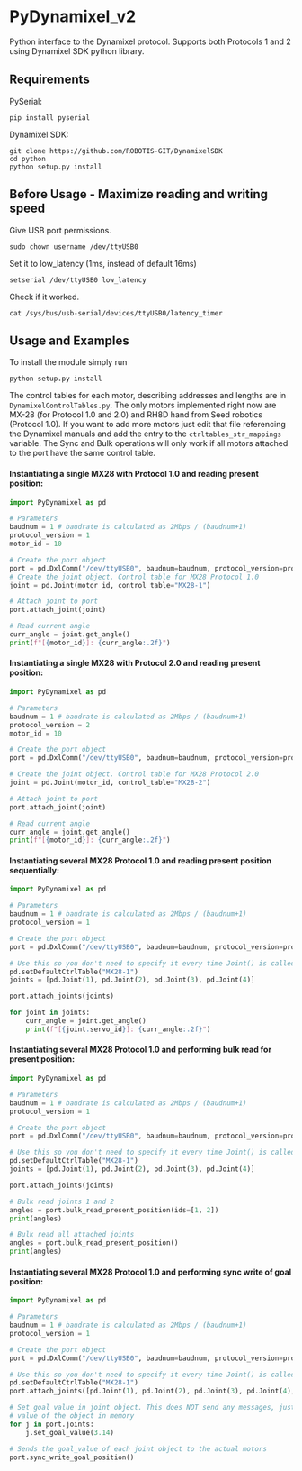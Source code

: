 # PyDynamixel_v2
Python interface to the Dynamixel protocol. Supports both Protocols 1 and 2 using Dynamixel SDK python library.

## Requirements
PySerial:
```
pip install pyserial
```
Dynamixel SDK:
```
git clone https://github.com/ROBOTIS-GIT/DynamixelSDK
cd python
python setup.py install
```

## Before Usage - Maximize reading and writing speed

Give USB port permissions.
```
sudo chown username /dev/ttyUSB0
```

Set it to low_latency (1ms, instead of default 16ms)
```
setserial /dev/ttyUSB0 low_latency
```

Check if it worked.
```
cat /sys/bus/usb-serial/devices/ttyUSB0/latency_timer
```

## Usage and Examples

To install the module simply run

```
python setup.py install
```

The control tables for each motor, describing addresses and lengths are in `DynamixelControlTables.py`. The only motors implemented right now are MX-28 (for Protocol 1.0 and 2.0) and RH8D hand from Seed robotics (Protocol 1.0). If you want to add more motors just edit that file referencing the Dynamixel manuals and add the entry to the `ctrltables_str_mappings` variable.
The Sync and Bulk operations will only work if all motors attached to the port have the same control table.

#### Instantiating a single MX28 with Protocol 1.0 and reading present position:

```python
import PyDynamixel as pd

# Parameters
baudnum = 1 # baudrate is calculated as 2Mbps / (baudnum+1)
protocol_version = 1
motor_id = 10

# Create the port object
port = pd.DxlComm("/dev/ttyUSB0", baudnum=baudnum, protocol_version=protocol_version)
# Create the joint object. Control table for MX28 Protocol 1.0
joint = pd.Joint(motor_id, control_table="MX28-1")

# Attach joint to port
port.attach_joint(joint)

# Read current angle
curr_angle = joint.get_angle()
print(f"[{motor_id}]: {curr_angle:.2f}")
```

#### Instantiating a single MX28 with Protocol 2.0 and reading present position:

```python
import PyDynamixel as pd

# Parameters
baudnum = 1 # baudrate is calculated as 2Mbps / (baudnum+1)
protocol_version = 2
motor_id = 10

# Create the port object
port = pd.DxlComm("/dev/ttyUSB0", baudnum=baudnum, protocol_version=protocol_version)

# Create the joint object. Control table for MX28 Protocol 2.0
joint = pd.Joint(motor_id, control_table="MX28-2")

# Attach joint to port
port.attach_joint(joint)

# Read current angle
curr_angle = joint.get_angle()
print(f"[{motor_id}]: {curr_angle:.2f}")
```

#### Instantiating several MX28 Protocol 1.0 and reading present position sequentially:

```python
import PyDynamixel as pd

# Parameters
baudnum = 1 # baudrate is calculated as 2Mbps / (baudnum+1)
protocol_version = 1

# Create the port object
port = pd.DxlComm("/dev/ttyUSB0", baudnum=baudnum, protocol_version=protocol_version)

# Use this so you don't need to specify it every time Joint() is called
pd.setDefaultCtrlTable("MX28-1")
joints = [pd.Joint(1), pd.Joint(2), pd.Joint(3), pd.Joint(4)]

port.attach_joints(joints)

for joint in joints:
    curr_angle = joint.get_angle()
    print(f"[{joint.servo_id}]: {curr_angle:.2f}")
```

#### Instantiating several MX28 Protocol 1.0 and performing bulk read for present position:

```python
import PyDynamixel as pd

# Parameters
baudnum = 1 # baudrate is calculated as 2Mbps / (baudnum+1)
protocol_version = 1

# Create the port object
port = pd.DxlComm("/dev/ttyUSB0", baudnum=baudnum, protocol_version=protocol_version)

# Use this so you don't need to specify it every time Joint() is called
pd.setDefaultCtrlTable("MX28-1")
joints = [pd.Joint(1), pd.Joint(2), pd.Joint(3), pd.Joint(4)]

port.attach_joints(joints)

# Bulk read joints 1 and 2
angles = port.bulk_read_present_position(ids=[1, 2])
print(angles)

# Bulk read all attached joints
angles = port.bulk_read_present_position()
print(angles)
```

#### Instantiating several MX28 Protocol 1.0 and performing sync write of goal position:

```python
import PyDynamixel as pd

# Parameters
baudnum = 1 # baudrate is calculated as 2Mbps / (baudnum+1)
protocol_version = 1

# Create the port object
port = pd.DxlComm("/dev/ttyUSB0", baudnum=baudnum, protocol_version=protocol_version)

# Use this so you don't need to specify it every time Joint() is called
pd.setDefaultCtrlTable("MX28-1")
port.attach_joints([pd.Joint(1), pd.Joint(2), pd.Joint(3), pd.Joint(4), pd.Joint(5)])

# Set goal value in joint object. This does NOT send any messages, just changes
# value of the object in memory
for j in port.joints:
    j.set_goal_value(3.14)

# Sends the goal_value of each joint object to the actual motors
port.sync_write_goal_position()

